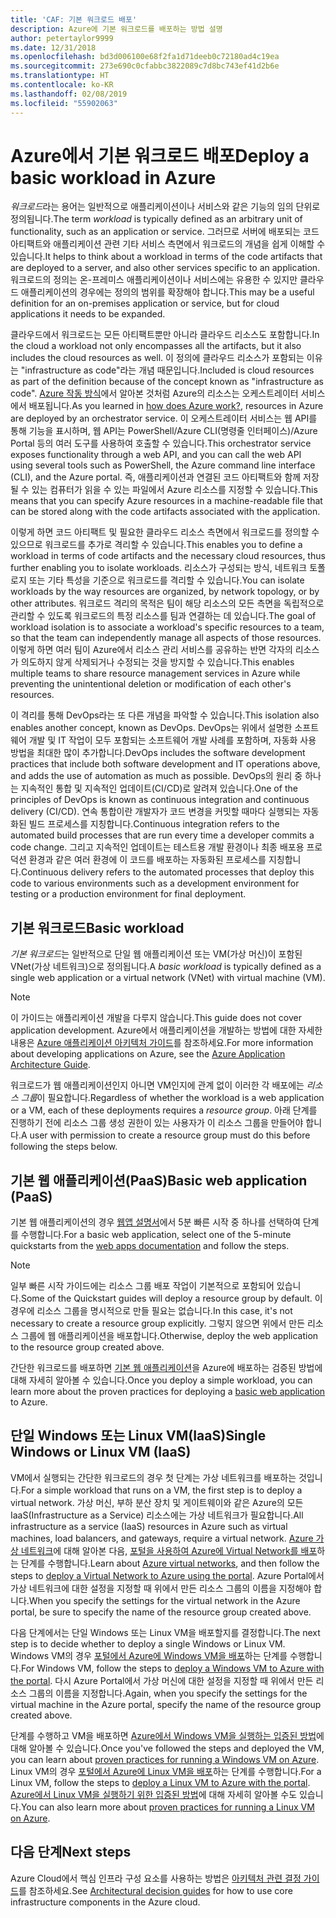 ```yaml
---
title: 'CAF: 기본 워크로드 배포'
description: Azure에 기본 워크로드를 배포하는 방법 설명
author: petertaylor9999
ms.date: 12/31/2018
ms.openlocfilehash: bd3d006100e68f2fa1d71deeb0c72180ad4c19ea
ms.sourcegitcommit: 273e690c0cfabbc3822089c7d8bc743ef41d2b6e
ms.translationtype: HT
ms.contentlocale: ko-KR
ms.lasthandoff: 02/08/2019
ms.locfileid: "55902063"
---
```

# <a name="deploy-a-basic-workload-in-azure"></a><span data-ttu-id="6b55c-103">Azure에서 기본 워크로드 배포</span><span class="sxs-lookup"><span data-stu-id="6b55c-103">Deploy a basic workload in Azure</span></span>

<span data-ttu-id="6b55c-104">*워크로드*라는 용어는 일반적으로 애플리케이션이나 서비스와 같은 기능의 임의 단위로 정의됩니다.</span><span class="sxs-lookup"><span data-stu-id="6b55c-104">The term *workload* is typically defined as an arbitrary unit of functionality, such as an application or service.</span></span> <span data-ttu-id="6b55c-105">그러므로 서버에 배포되는 코드 아티팩트와 애플리케이션 관련 기타 서비스 측면에서 워크로드의 개념을 쉽게 이해할 수 있습니다.</span><span class="sxs-lookup"><span data-stu-id="6b55c-105">It helps to think about a workload in terms of the code artifacts that are deployed to a server, and also other services specific to an application.</span></span> <span data-ttu-id="6b55c-106">워크로드의 정의는 온-프레미스 애플리케이션이나 서비스에는 유용한 수 있지만 클라우드 애플리케이션의 경우에는 정의의 범위를 확장해야 합니다.</span><span class="sxs-lookup"><span data-stu-id="6b55c-106">This may be a useful definition for an on-premises application or service, but for cloud applications it needs to be expanded.</span></span>

<span data-ttu-id="6b55c-107">클라우드에서 워크로드는 모든 아티팩트뿐만 아니라 클라우드 리소스도 포함합니다.</span><span class="sxs-lookup"><span data-stu-id="6b55c-107">In the cloud a workload not only encompasses all the artifacts, but it also includes the cloud resources as well.</span></span> <span data-ttu-id="6b55c-108">이 정의에 클라우드 리소스가 포함되는 이유는 "infrastructure as code"라는 개념 때문입니다.</span><span class="sxs-lookup"><span data-stu-id="6b55c-108">Included is cloud resources as part of the definition because of the concept known as "infrastructure as code".</span></span> <span data-ttu-id="6b55c-109">[Azure 작동 방식](../../getting-started/what-is-azure.md)에서 알아본 것처럼 Azure의 리소스는 오케스트레이터 서비스에서 배포됩니다.</span><span class="sxs-lookup"><span data-stu-id="6b55c-109">As you learned in [how does Azure work?](../../getting-started/what-is-azure.md), resources in Azure are deployed by an orchestrator service.</span></span> <span data-ttu-id="6b55c-110">이 오케스트레이터 서비스는 웹 API를 통해 기능을 표시하며, 웹 API는 PowerShell/Azure CLI(명령줄 인터페이스)/Azure Portal 등의 여러 도구를 사용하여 호출할 수 있습니다.</span><span class="sxs-lookup"><span data-stu-id="6b55c-110">This orchestrator service exposes functionality through a web API, and you can call the web API using several tools such as PowerShell, the Azure command line interface (CLI), and the Azure portal.</span></span> <span data-ttu-id="6b55c-111">즉, 애플리케이션과 연결된 코드 아티팩트와 함께 저장될 수 있는 컴퓨터가 읽을 수 있는 파일에서 Azure 리소스를 지정할 수 있습니다.</span><span class="sxs-lookup"><span data-stu-id="6b55c-111">This means that you can specify Azure resources in a machine-readable file that can be stored along with the code artifacts associated with the application.</span></span>

<span data-ttu-id="6b55c-112">이렇게 하면 코드 아티팩트 및 필요한 클라우드 리소스 측면에서 워크로드를 정의할 수 있으므로 워크로드를 추가로 격리할 수 있습니다.</span><span class="sxs-lookup"><span data-stu-id="6b55c-112">This enables you to define a workload in terms of code artifacts and the necessary cloud resources, thus further enabling you to isolate workloads.</span></span> <span data-ttu-id="6b55c-113">리소스가 구성되는 방식, 네트워크 토폴로지 또는 기타 특성을 기준으로 워크로드를 격리할 수 있습니다.</span><span class="sxs-lookup"><span data-stu-id="6b55c-113">You can isolate workloads by the way resources are organized, by network topology, or by other attributes.</span></span> <span data-ttu-id="6b55c-114">워크로드 격리의 목적은 팀이 해당 리소스의 모든 측면을 독립적으로 관리할 수 있도록 워크로드의 특정 리소스를 팀과 연결하는 데 있습니다.</span><span class="sxs-lookup"><span data-stu-id="6b55c-114">The goal of workload isolation is to associate a workload's specific resources to a team, so that the team can independently manage all aspects of those resources.</span></span> <span data-ttu-id="6b55c-115">이렇게 하면 여러 팀이 Azure에서 리소스 관리 서비스를 공유하는 반면 각자의 리소스가 의도하지 않게 삭제되거나 수정되는 것을 방지할 수 있습니다.</span><span class="sxs-lookup"><span data-stu-id="6b55c-115">This enables multiple teams to share resource management services in Azure while preventing the unintentional deletion or modification of each other's resources.</span></span>

<span data-ttu-id="6b55c-116">이 격리를 통해 DevOps라는 또 다른 개념을 파악할 수 있습니다.</span><span class="sxs-lookup"><span data-stu-id="6b55c-116">This isolation also enables another concept, known as DevOps.</span></span> <span data-ttu-id="6b55c-117">DevOps는 위에서 설명한 소프트웨어 개발 및 IT 작업이 모두 포함되는 소프트웨어 개발 사례를 포함하며, 자동화 사용 방법을 최대한 많이 추가합니다.</span><span class="sxs-lookup"><span data-stu-id="6b55c-117">DevOps includes the software development practices that include both software development and IT operations above, and adds the use of automation as much as possible.</span></span> <span data-ttu-id="6b55c-118">DevOps의 원리 중 하나는 지속적인 통합 및 지속적인 업데이트(CI/CD)로 알려져 있습니다.</span><span class="sxs-lookup"><span data-stu-id="6b55c-118">One of the principles of DevOps is known as continuous integration and continuous delivery (CI/CD).</span></span> <span data-ttu-id="6b55c-119">연속 통합이란 개발자가 코드 변경을 커밋할 때마다 실행되는 자동화된 빌드 프로세스를 지칭합니다.</span><span class="sxs-lookup"><span data-stu-id="6b55c-119">Continuous integration refers to the automated build processes that are run every time a developer commits a code change.</span></span> <span data-ttu-id="6b55c-120">그리고 지속적인 업데이트는 테스트용 개발 환경이나 최종 배포용 프로덕션 환경과 같은 여러 환경에 이 코드를 배포하는 자동화된 프로세스를 지칭합니다.</span><span class="sxs-lookup"><span data-stu-id="6b55c-120">Continuous delivery refers to the automated processes that deploy this code to various environments such as a development environment for testing or a production environment for final deployment.</span></span>

## <a name="basic-workload"></a><span data-ttu-id="6b55c-121">기본 워크로드</span><span class="sxs-lookup"><span data-stu-id="6b55c-121">Basic workload</span></span>

<span data-ttu-id="6b55c-122">*기본 워크로드*는 일반적으로 단일 웹 애플리케이션 또는 VM(가상 머신)이 포함된 VNet(가상 네트워크)으로 정의됩니다.</span><span class="sxs-lookup"><span data-stu-id="6b55c-122">A *basic workload* is typically defined as a single web application or a virtual network (VNet) with virtual machine (VM).</span></span>

> [!NOTE]
> <span data-ttu-id="6b55c-123">이 가이드는 애플리케이션 개발을 다루지 않습니다.</span><span class="sxs-lookup"><span data-stu-id="6b55c-123">This guide does not cover application development.</span></span> <span data-ttu-id="6b55c-124">Azure에서 애플리케이션을 개발하는 방법에 대한 자세한 내용은 [Azure 애플리케이션 아키텍처 가이드](/azure/architecture/guide/)를 참조하세요.</span><span class="sxs-lookup"><span data-stu-id="6b55c-124">For more information about developing applications on Azure, see the [Azure Application Architecture Guide](/azure/architecture/guide/).</span></span>

<span data-ttu-id="6b55c-125">워크로드가 웹 애플리케이션인지 아니면 VM인지에 관계 없이 이러한 각 배포에는 *리소스 그룹*이 필요합니다.</span><span class="sxs-lookup"><span data-stu-id="6b55c-125">Regardless of whether the workload is a web application or a VM, each of these deployments requires a *resource group*.</span></span> <span data-ttu-id="6b55c-126">아래 단계를 진행하기 전에 리소스 그룹 생성 권한이 있는 사용자가 이 리소스 그룹을 만들어야 합니다.</span><span class="sxs-lookup"><span data-stu-id="6b55c-126">A user with permission to create a resource group must do this before following the steps below.</span></span>

## <a name="basic-web-application-paas"></a><span data-ttu-id="6b55c-127">기본 웹 애플리케이션(PaaS)</span><span class="sxs-lookup"><span data-stu-id="6b55c-127">Basic web application (PaaS)</span></span>

<span data-ttu-id="6b55c-128">기본 웹 애플리케이션의 경우 [웹앱 설명서](/azure/app-service?toc=/azure/architecture/cloud-adoption-guide/toc.json)에서 5분 빠른 시작 중 하나를 선택하여 단계를 수행합니다.</span><span class="sxs-lookup"><span data-stu-id="6b55c-128">For a basic web application, select one of the 5-minute quickstarts from the [web apps documentation](/azure/app-service?toc=/azure/architecture/cloud-adoption-guide/toc.json) and follow the steps.</span></span>

> [!NOTE]
> <span data-ttu-id="6b55c-129">일부 빠른 시작 가이드에는 리소스 그룹 배포 작업이 기본적으로 포함되어 있습니다.</span><span class="sxs-lookup"><span data-stu-id="6b55c-129">Some of the Quickstart guides will deploy a resource group by default.</span></span> <span data-ttu-id="6b55c-130">이 경우에 리소스 그룹을 명시적으로 만들 필요는 없습니다.</span><span class="sxs-lookup"><span data-stu-id="6b55c-130">In this case, it's not necessary to create a resource group explicitly.</span></span> <span data-ttu-id="6b55c-131">그렇지 않으면 위에서 만든 리소스 그룹에 웹 애플리케이션을 배포합니다.</span><span class="sxs-lookup"><span data-stu-id="6b55c-131">Otherwise, deploy the web application to the resource group created above.</span></span>

<span data-ttu-id="6b55c-132">간단한 워크로드를 배포하면 [기본 웹 애플리케이션](/azure/architecture/reference-architectures/app-service-web-app/basic-web-app?toc=/azure/architecture/cloud-adoption-guide/toc.json)을 Azure에 배포하는 검증된 방법에 대해 자세히 알아볼 수 있습니다.</span><span class="sxs-lookup"><span data-stu-id="6b55c-132">Once you deploy a simple workload, you can learn more about the proven practices for deploying a [basic web application](/azure/architecture/reference-architectures/app-service-web-app/basic-web-app?toc=/azure/architecture/cloud-adoption-guide/toc.json) to Azure.</span></span>

## <a name="single-windows-or-linux-vm-iaas"></a><span data-ttu-id="6b55c-133">단일 Windows 또는 Linux VM(IaaS)</span><span class="sxs-lookup"><span data-stu-id="6b55c-133">Single Windows or Linux VM (IaaS)</span></span>

<span data-ttu-id="6b55c-134">VM에서 실행되는 간단한 워크로드의 경우 첫 단계는 가상 네트워크를 배포하는 것입니다.</span><span class="sxs-lookup"><span data-stu-id="6b55c-134">For a simple workload that runs on a VM, the first step is to deploy a virtual network.</span></span> <span data-ttu-id="6b55c-135">가상 머신, 부하 분산 장치 및 게이트웨이와 같은 Azure의 모든 IaaS(Infrastructure as a Service) 리소스에는 가상 네트워크가 필요합니다.</span><span class="sxs-lookup"><span data-stu-id="6b55c-135">All infrastructure as a service (IaaS) resources in Azure such as virtual machines, load balancers, and gateways, require a virtual network.</span></span> <span data-ttu-id="6b55c-136">[Azure 가상 네트워크](/azure/virtual-network/virtual-networks-overview?toc=/azure/architecture/cloud-adoption-guide/toc.json)에 대해 알아본 다음, [포털을 사용하여 Azure에 Virtual Network를 배포](/azure/virtual-network/quick-create-portal?toc=/azure/architecture/cloud-adoption-guide/toc.json)하는 단계를 수행합니다.</span><span class="sxs-lookup"><span data-stu-id="6b55c-136">Learn about [Azure virtual networks](/azure/virtual-network/virtual-networks-overview?toc=/azure/architecture/cloud-adoption-guide/toc.json), and then follow the steps to [deploy a Virtual Network to Azure using the portal](/azure/virtual-network/quick-create-portal?toc=/azure/architecture/cloud-adoption-guide/toc.json).</span></span> <span data-ttu-id="6b55c-137">Azure Portal에서 가상 네트워크에 대한 설정을 지정할 때 위에서 만든 리소스 그룹의 이름을 지정해야 합니다.</span><span class="sxs-lookup"><span data-stu-id="6b55c-137">When you specify the settings for the virtual network in the Azure portal, be sure to specify the name of the resource group created above.</span></span>

<span data-ttu-id="6b55c-138">다음 단계에서는 단일 Windows 또는 Linux VM을 배포할지를 결정합니다.</span><span class="sxs-lookup"><span data-stu-id="6b55c-138">The next step is to decide whether to deploy a single Windows or Linux VM.</span></span> <span data-ttu-id="6b55c-139">Windows VM의 경우 [포털에서 Azure에 Windows VM을 배포](/azure/virtual-machines/windows/quick-create-portal?toc=/azure/architecture/cloud-adoption-guide/toc.json)하는 단계를 수행합니다.</span><span class="sxs-lookup"><span data-stu-id="6b55c-139">For Windows VM, follow the steps to [deploy a Windows VM to Azure with the portal](/azure/virtual-machines/windows/quick-create-portal?toc=/azure/architecture/cloud-adoption-guide/toc.json).</span></span> <span data-ttu-id="6b55c-140">다시 Azure Portal에서 가상 머신에 대한 설정을 지정할 때 위에서 만든 리소스 그룹의 이름을 지정합니다.</span><span class="sxs-lookup"><span data-stu-id="6b55c-140">Again, when you specify the settings for the virtual machine in the Azure portal, specify the name of the resource group created above.</span></span>

<span data-ttu-id="6b55c-141">단계를 수행하고 VM을 배포하면 [Azure에서 Windows VM을 실행하는 입증된 방법](/azure/architecture/reference-architectures/virtual-machines-windows/single-vm?toc=/azure/architecture/cloud-adoption-guide/toc.json)에 대해 알아볼 수 있습니다.</span><span class="sxs-lookup"><span data-stu-id="6b55c-141">Once you've followed the steps and deployed the VM, you can learn about [proven practices for running a Windows VM on Azure](/azure/architecture/reference-architectures/virtual-machines-windows/single-vm?toc=/azure/architecture/cloud-adoption-guide/toc.json).</span></span> <span data-ttu-id="6b55c-142">Linux VM의 경우 [포털에서 Azure에 Linux VM을 배포](/azure/virtual-machines/linux/quick-create-portal?toc=/azure/architecture/cloud-adoption-guide/toc.json)하는 단계를 수행합니다.</span><span class="sxs-lookup"><span data-stu-id="6b55c-142">For a Linux VM, follow the steps to [deploy a Linux VM to Azure with the portal](/azure/virtual-machines/linux/quick-create-portal?toc=/azure/architecture/cloud-adoption-guide/toc.json).</span></span> <span data-ttu-id="6b55c-143">[Azure에서 Linux VM을 실행하기 위한 입증된 방법](/azure/architecture/reference-architectures/virtual-machines-linux/single-vm?toc=/azure/architecture/cloud-adoption-guide/toc.json)에 대해 자세히 알아볼 수도 있습니다.</span><span class="sxs-lookup"><span data-stu-id="6b55c-143">You can also learn more about [proven practices for running a Linux VM on Azure](/azure/architecture/reference-architectures/virtual-machines-linux/single-vm?toc=/azure/architecture/cloud-adoption-guide/toc.json).</span></span>

## <a name="next-steps"></a><span data-ttu-id="6b55c-144">다음 단계</span><span class="sxs-lookup"><span data-stu-id="6b55c-144">Next steps</span></span>

<span data-ttu-id="6b55c-145">Azure Cloud에서 핵심 인프라 구성 요소를 사용하는 방법은 [아키텍처 관련 결정 가이드](../../decision-guides/overview.md)를 참조하세요.</span><span class="sxs-lookup"><span data-stu-id="6b55c-145">See [Architectural decision guides](../../decision-guides/overview.md) for how to use core infrastructure components in the Azure cloud.</span></span>
